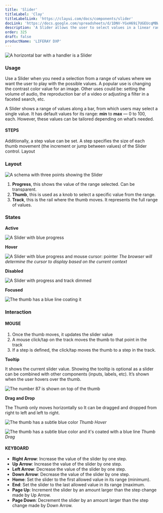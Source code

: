 ```yaml
---
title: 'Slider'
titleLabel: 'Clay'
titleLabelLink: 'https://clayui.com/docs/components/slider'
docLink: 'https://docs.google.com/spreadsheets/d/1DNV-YGxH69i7UGEUcqMBWOxmaeX5bSDizrA9E-91VAQ/edit?usp=sharing'
description: 'A Slider allows the user to select values in a linear range of values.'
order: 325
draft: false
productName: 'LIFERAY DXP'
---
```


![A horizontal bar with a handler is a Slider](/images/lexicon/SliderBase.png)

### Usage
Use a Slider when you need a selection from a range of values where we want the user to play with the possible values. A popular use is changing the contrast color value for an image. Other uses could be: setting the volume of audio, the reproduction bar of a video or adjusting a filter in a faceted search, etc.

A Slider shows a range of values along a bar, from which users may select a single value. It has default values for its range: **min** to **max** — 0 to 100, each. However, these values can be tailored depending on what’s needed.

#### STEPS

Additionally, a step value can be set. A step specifies the size of each thumb movement (the increment or jump between values) of the Slider control.
Layout

### Layout

![A schema with three points showing the Slider](/images/lexicon/SliderLayout.png)  

1.   **Progress**, this shows the value of the range selected. Can be transparent.
2.   **Thumb**, this is used as a knob to select a specific value from the range.  
3.   **Track**, this is the rail where the thumb moves. It represents the full range of values. 

### States

**Active**

![A Slider with blue progress](/images/lexicon/SliderActive.png)

**Hover**

![A Slider with blue progress and mouse cursor: pointer](/images/lexicon/SliderHover.png)
_The browser will determine the cursor to display based on the current context_

**Disabled**

![A Slider with progress and track dimmed](/images/lexicon/SliderDisabled.png)

**Focused**

![The thumb has a blue line coating it](/images/lexicon/SliderFocused.png)

### Interaction

#### MOUSE

1. Once the thumb moves, it updates the slider value
2. A mouse click/tap on the track moves the thumb to that point in the track
3. If a step is defined, the click/tap moves the thumb to a step in the track.

**Tooltip**

It shows the current slider value. Showing the tooltip is optional as a slider can be combined with other components (inputs, labels, etc). It’s shown when the user hovers over the thumb. 

![The number 87 is shown on top of the thumb](/images/lexicon/SliderTooltip.png)

**Drag and Drop**

The Thumb only moves horizontally so It can be dragged and dropped from right to left and left to right.

![The thumb has a subtle blue color](/images/lexicon/SliderThumbHover.png)
_Thumb Hover_


![The thumb has a subtle blue color and it's coated with a blue line](/images/lexicon/SliderThumbDrag.png)
_Thumb Drag_

#### KEYBOARD

-   **Right Arrow**: Increase the value of the slider by one step.
-   **Up Arrow**: Increase the value of the slider by one step.
-   **Left Arrow**: Decrease the value of the slider by one step.
-   **Down Arrow**: Decrease the value of the slider by one step.
-   **Home**: Set the slider to the first allowed value in its range (minimum).
-   **End**: Set the slider to the last allowed value in its range (maximum.
-   **Page Up**: Increment the slider by an amount larger than the step change made by Up Arrow.
-   **Page Down**: Decrement the slider by an amount larger than the step change made by Down Arrow.

